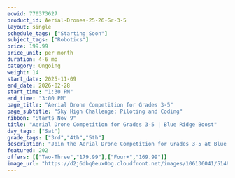 ```yaml
---
ecwid: 770373627
product_id: Aerial-Drones-25-26-Gr-3-5
layout: single
schedule_tags: ["Starting Soon"]
subject_tags: ["Robotics"]
price: 199.99
price_unit: per month
duration: 4-6 mo
category: Ongoing
weight: 14
start_date: 2025-11-09
end_date: 2026-02-28
start_time: "1:30 PM"
end_time: "3:00 PM"
page_title: "Aerial Drone Competition for Grades 3-5"
page_subtitle: "Sky High Challenge: Piloting and Coding"
ribbon: "Starts Nov 9"
title: "Aerial Drone Competition for Grades 3-5 | Blue Ridge Boost"
day_tags: ["Sat"]
grade_tags: ["3rd","4th","5th"]
description: "Join the Aerial Drone Competition for Grades 3-5 at Blue Ridge Boost in Charlottesville, VA. Take on the Sky High Challenge by learning piloting and coding skills in an exciting, hands-on environment. Contact us at (434) 260-0636 or nora@blueridgeboost.com for details. Located at 2171 Ivy Rd." 
featured: 202
offers: [["Two-Three","179.99"],["Four+","169.99"]]
image_url: "https://d2j6dbq0eux0bg.cloudfront.net/images/106136041/5148209264.png"
---
```

